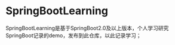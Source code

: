 # SpringBootLearning
SpringBootLearning是基于SpringBoot2.0及以上版本，个人学习研究SpringBoot记录的demo，发布到此仓库，以此记录学习；
